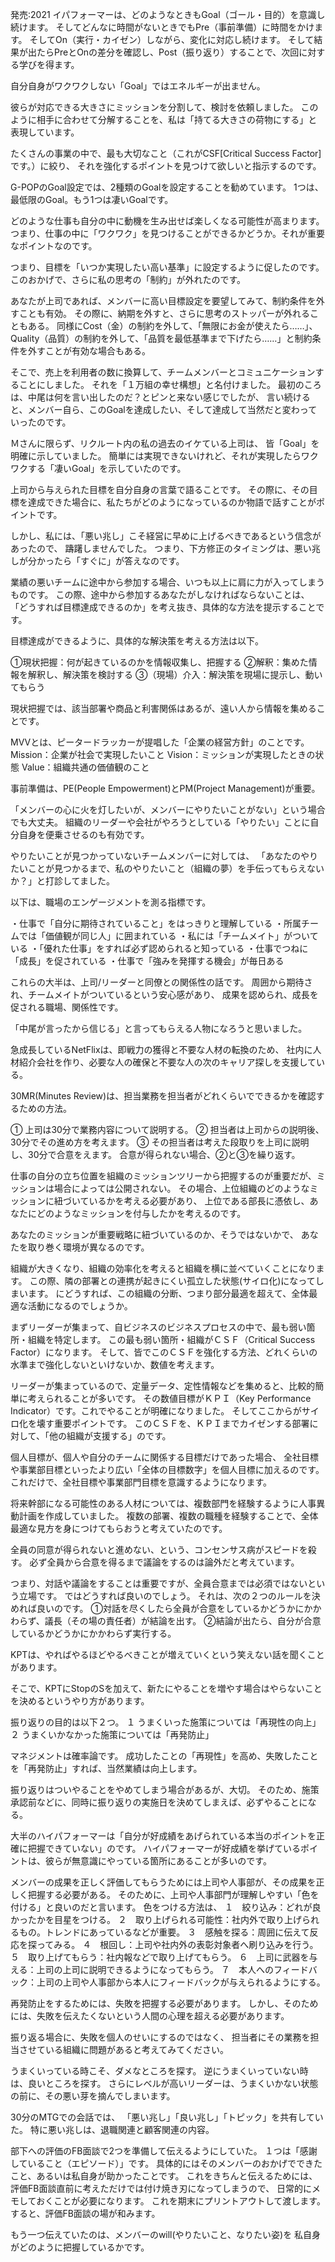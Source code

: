 発売:2021
イパフォーマーは、どのようなときもGoal（ゴール・目的）を意識し続けます。
そしてどんなに時間がないときでもPre（事前準備）に時間をかけます。
そしてOn（実行・カイゼン）しながら、変化に対応し続けます。
そして結果が出たらPreとOnの差分を確認し、Post（振り返り）することで、次回に対する学びを得ます。
 
自分自身がワクワクしない「Goal」ではエネルギーが出ません。
 
彼らが対応できる大きさにミッションを分割して、検討を依頼しました。
このように相手に合わせて分解することを、私は「持てる大きさの荷物にする」と表現しています。
 
たくさんの事業の中で、最も大切なこと（これがCSF[Critical Success Factor]です。）に絞り、
それを強化するポイントを見つけて欲しいと指示するのです。
 
G-POPのGoal設定では、2種類のGoalを設定することを勧めています。
1つは、最低限のGoal。もう1つは凄いGoalです。
 
どのような仕事も自分の中に動機を生み出せば楽しくなる可能性が高まります。
つまり、仕事の中に「ワクワク」を見つけることができるかどうか。それが重要なポイントなのです。
 
つまり、目標を「いつか実現したい高い基準」に設定するように促したのです。
このおかげで、さらに私の思考の「制約」が外れたのです。
 
あなたが上司であれば、メンバーに高い目標設定を要望してみて、制約条件を外すことも有効。
その際に、納期を外すと、さらに思考のストッパーが外れることもある。
同様にCost（金）の制約を外して、「無限にお金が使えたら……」、
Quality（品質）の制約を外して、「品質を最低基準まで下げたら……」と制約条件を外すことが有効な場合もある。
 
そこで、売上を利用者の数に換算して、チームメンバーとコミュニケーションすることにしました。
それを「１万組の幸せ構想」と名付けました。
最初のころは、中尾は何を言い出したのだ？とピンと来ない感じでしたが、
言い続けると、メンバー自ら、このGoalを達成したい、そして達成して当然だと変わっていったのです。
 
Ｍさんに限らず、リクルート内の私の過去のイケている上司は、
皆「Goal」を明確に示していました。
簡単には実現できないけれど、それが実現したらワクワクする「凄いGoal」を示していたのです。
 
上司から与えられた目標を自分自身の言葉で語ることです。
その際に、その目標を達成できた場合に、私たちがどのようになっているのか物語で話すことがポイントです。
 
しかし、私には、「悪い兆し」こそ経営に早めに上げるべきであるという信念があったので、
躊躇しませんでした。
つまり、下方修正のタイミングは、悪い兆しが分かったら「すぐに」が答えなのです。
 
業績の悪いチームに途中から参加する場合、いつも以上に肩に力が入ってしまうものです。
この際、途中から参加するあなたがしなければならないことは、
「どうすれば目標達成できるのか」を考え抜き、具体的な方法を提示することです。
 
目標達成ができるように、具体的な解決策を考える方法は以下。

①現状把握：何が起きているのかを情報収集し、把握する
②解釈：集めた情報を解釈し、解決策を検討する
③（現場）介入：解決策を現場に提示し、動いてもらう
 
現状把握では、該当部署や商品と利害関係はあるが、遠い人から情報を集めることです。
 
MVVとは、ピータードラッカーが提唱した「企業の経営方針」のことです。
Mission：企業が社会で実現したいこと
Vision：ミッションが実現したときの状態
Value：組織共通の価値観のこと
 
事前準備は、PE(People Empowerment)とPM(Project Management)が重要。
 
「メンバーの心に火を灯したいが、メンバーにやりたいことがない」という場合でも大丈夫。
組織のリーダーや会社がやろうとしている「やりたい」ことに自分自身を便乗させるのも有効です。

やりたいことが見つかっていないチームメンバーに対しては、
「あなたのやりたいことが見つかるまで、私のやりたいこと（組織の夢）を手伝ってもらえないか？」と打診してました。
 
以下は、職場のエンゲージメントを測る指標です。

・仕事で「自分に期待されていること」をはっきりと理解している
・所属チームでは「価値観が同じ人」に囲まれている
・私には「チームメイト」がついている
・「優れた仕事」をすれば必ず認められると知っている
・仕事でつねに「成長」を促されている
・仕事で「強みを発揮する機会」が毎日ある

これらの大半は、上司/リーダーと同僚との関係性の話です。
周囲から期待され、チームメイトがついているという安心感があり、
成果を認められ、成長を促される職場、関係性です。
 
「中尾が言ったから信じる」と言ってもらえる人物になろうと思いました。
 
急成長しているNetFlixは、即戦力の獲得と不要な人材の転換のため、
社内に人材紹介会社を作り、必要な人の確保と不要な人の次のキャリア探しを支援している。
 
30MR(Minutes Review)は、担当業務を担当者がどれくらいでできるかを確認するための方法。

① 上司は30分で業務内容について説明する。
② 担当者は上司からの説明後、30分でその進め方を考えます。
③ その担当者は考えた段取りを上司に説明し、30分で合意をえます。
合意が得られない場合、②と③を繰り返す。
 
仕事の自分の立ち位置を組織のミッションツリーから把握するのが重要だが、ミッションは場合によっては公開されない。
その場合、上位組織のどのようなミッションに紐づいているかを考える必要があり、
上位である部長に憑依し、あなたにどのようなミッションを付与したかを考えるのです。
 
あなたのミッションが重要戦略に紐づいているのか、そうではないかで、
あなたを取り巻く環境が異なるのです。
 
組織が大きくなり、組織の効率化を考えると組織を横に並べていくことになります。
この際、隣の部署との連携が起きにくい孤立した状態(サイロ化)になってしまいます。
にどうすれば、この組織の分断、つまり部分最適を超えて、全体最適な活動になるのでしょうか。 

まずリーダーが集まって、自ビジネスのビジネスプロセスの中で、最も弱い箇所・組織を特定します。
この最も弱い箇所・組織がＣＳＦ（Critical Success Factor）になります。
そして、皆でこのＣＳＦを強化する方法、どれくらいの水準まで強化しないといけないか、数値を考えます。

リーダーが集まっているので、定量データ、定性情報などを集めると、比較的簡単に考えられることが多いです。
その数値目標がＫＰＩ（Key Performance Indicator）です。これでやることが明確になりました。
そしてここからがサイロ化を壊す重要ポイントです。
このＣＳＦを、ＫＰＩまでカイゼンする部署に対して、「他の組織が支援する」のです。
 
個人目標が、個人や自分のチームに関係する目標だけであった場合、
全社目標や事業部目標といったより広い「全体の目標数字」を個人目標に加えるのです。
これだけで、全社目標や事業部門目標を意識するようになります。
 
将来幹部になる可能性のある人材については、複数部門を経験するように人事異動計画を作成していました。
複数の部署、複数の職種を経験することで、全体最適な見方を身につけてもらおうと考えていたのです。
 
全員の同意が得られないと進めない、という、コンセンサス病がスピードを殺す。
必ず全員から合意を得るまで議論をするのは論外だと考えています。

つまり、対話や議論をすることは重要ですが、全員合意までは必須ではないという立場です。
ではどうすれば良いのでしょう。
それは、次の２つのルールを決めれば良いのです。 
①対話を尽くしたら全員が合意をしているかどうかにかかわらず、議長（その場の責任者）が結論を出す。
②結論が出たら、自分が合意しているかどうかにかかわらず実行する。
 
KPTは、やればやるほどやるべきことが増えていくという笑えない話を聞くことがあります。

そこで、KPTにStopのSを加えて、新たにやることを増やす場合はやらないことを決めるというやり方があります。
 
振り返りの目的は以下２つ。
１ うまくいった施策については「再現性の向上」 
２ うまくいかなかった施策については「再発防止」
 
マネジメントは確率論です。
成功したことの「再現性」を高め、失敗したことを「再発防止」すれば、当然業績は向上します。
 
振り返りはついやることをやめてしまう場合があるが、大切。
そのため、施策承認前などに、同時に振り返りの実施日を決めてしまえば、必ずやることになる。
 
大半のハイパフォーマーは「自分が好成績をあげられている本当のポイントを正確に把握できていない」のです。
ハイパフォーマーが好成績を挙げているポイントは、彼らが無意識にやっている箇所にあることが多いのです。
 
メンバーの成果を正しく評価してもらうためには上司や人事部が、その成果を正しく把握する必要がある。
そのために、上司や人事部門が理解しやすい「色を付ける」と良いのだと言います。
色をつける方法は、
１　絞り込み：どれが良かったかを目星をつける。
２　取り上げられる可能性：社内外で取り上げられるもの。トレンドにあっているなどが重要。
３　感触を探る：周囲に伝えて反応を探ってみる。
４　根回し：上司や社内外の表彰対象者へ刷り込みを行う。
５　取り上げてもらう：社内報などで取り上げてもらう。
６　上司に武器を与える：上司の上司に説明できるようになってもらう。
７　本人へのフィードバック：上司の上司や人事部から本人にフィードバックが与えられるようにする。
 
再発防止をするためには、失敗を把握する必要があります。
しかし、そのためには、失敗を伝えたくないという人間の心理を超える必要があります。
 
振り返る場合に、失敗を個人のせいにするのではなく、
担当者にその業務を担当させている組織に問題があると考えてみてください。
 
うまくいっている時こそ、ダメなところを探す。
逆にうまくいっていない時は、良いところを探す。
さらにレベルが高いリーダーは、うまくいかない状態の前に、その悪い芽を摘んでしまいます。
 
30分のMTGでの会話では、
「悪い兆し」「良い兆し」「トピック」を共有していた。
特に悪い兆しは、退職関連と顧客関連の内容。
 
部下への評価のFB面談で2つを準備して伝えるようにしていた。
１つは「感謝していること（エピソード）」です。
具体的にはそのメンバーのおかげでできたこと、あるいは私自身が助かったことです。
これをきちんと伝えるためには、評価FB面談直前に考えただけでは付け焼き刃になってしまうので、
日常的にメモしておくことが必要になります。
これを期末にプリントアウトして渡します。
すると、評価FB面談の場が和みます。
 
もう一つ伝えていたのは、メンバーのwill(やりたいこと、なりたい姿)を
私自身がどのように把握しているかです。
